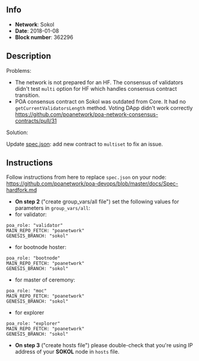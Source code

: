 ## Info
* **Network**: Sokol
* **Date**: 2018-01-08
* **Block number**: 362296

## Description
Problems:
- The network is not prepared for an HF. The consensus of validators didn't test `multi` option for HF which handles consensus contract transition.
- POA consensus contract on Sokol was outdated from Core. It had no `getCurrentValidatorsLength` method. Voting DApp didn't work correctly https://github.com/poanetwork/poa-network-consensus-contracts/pull/31

Solution:

Update [spec.json](https://github.com/poanetwork/poa-chain-spec/blob/sokol/spec.json): add new contract to `multiset` to fix an issue.

## Instructions
Follow instructions from here to replace `spec.json` on your node:
https://github.com/poanetwork/poa-devops/blob/master/docs/Spec-hardfork.md

* **On step 2** ("create group_vars/all file") set the following values for parameters in  `group_vars/all`:
* for validator:
```
poa_role: "validator"
MAIN_REPO_FETCH: "poanetwork"
GENESIS_BRANCH: "sokol"
```

* for bootnode hoster:
```
poa_role: "bootnode"
MAIN_REPO_FETCH: "poanetwork"
GENESIS_BRANCH: "sokol"
```

* for master of ceremony:
```
poa_role: "moc"
MAIN_REPO_FETCH: "poanetwork"
GENESIS_BRANCH: "sokol"
```

* for explorer
```
poa_role: "explorer"
MAIN_REPO_FETCH: "poanetwork"
GENESIS_BRANCH: "sokol"
```

* **On step 3** ("create hosts file") please double-check that you're using IP address of your **SOKOL** node in `hosts` file.
